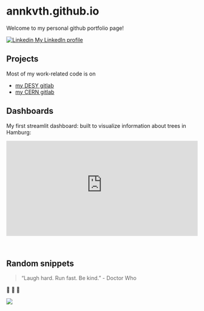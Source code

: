# annkvth.github.io

Welcome to my personal github portfolio page!

[![Linkedin](https://i.stack.imgur.com/gVE0j.png) My LinkedIn profile](https://www.linkedin.com/in/annika-vauth/)
 


## Projects

Most of my work-related code is on
 - [my DESY gitlab](https://gitlab.desy.de/annika.vauth)
 - [my CERN gitlab](https://gitlab.cern.ch/avauth)
   



## Dashboards

My first streamlit dashboard: built to visualize information about trees in Hamburg:

<iframe
  src="https://treedashboardhh.streamlit.app/?embed=true"
  height="250"
  style="width:100%;border:none;"
></iframe>

&nbsp;  


## Random snippets

> “Laugh hard. Run fast. Be kind.” - Doctor Who
>

🦋 🦋 🦋 

[<img src="https://imgs.xkcd.com/comics/real_programmers.png">](https://xkcd.com/378)

